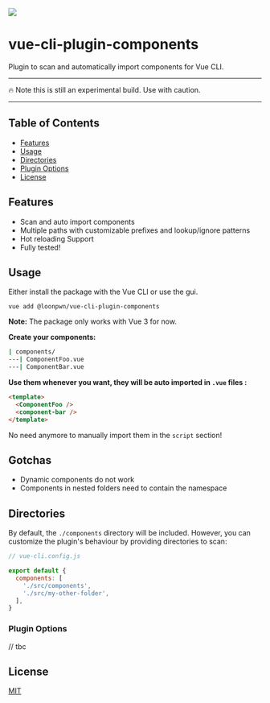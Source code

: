 ![](https://laravel-og.beyondco.de/Components.png?theme=light&packageManager=yarn+add&packageName=%40loonpwn%2Fvue-cli-plugin-components&pattern=texture&style=style_1&description=Automatically+import+components+in+Vue+CLI.&md=1&showWatermark=0&fontSize=100px&images=collection)

# vue-cli-plugin-components

Plugin to scan and automatically import components for Vue CLI.

---

:fire: Note this is still an experimental build. Use with caution.

---

## Table of Contents

- [Features](#features)
- [Usage](#usage)
- [Directories](#directories)
- [Plugin Options](#plugin-options)
- [License](#license)

## Features

- Scan and auto import components
- Multiple paths with customizable prefixes and lookup/ignore patterns
- Hot reloading Support
- Fully tested!

## Usage

Either install the package with the Vue CLI or use the gui.

`vue add @loonpwn/vue-cli-plugin-components`

**Note:** The package only works with Vue 3 for now.

**Create your components:**

```bash
| components/
---| ComponentFoo.vue
---| ComponentBar.vue
```

**Use them whenever you want, they will be auto imported in `.vue` files :**

```html
<template>
  <ComponentFoo />
  <component-bar />
</template>
```

No need anymore to manually import them in the `script` section!

## Gotchas

- Dynamic components do not work
- Components in nested folders need to contain the namespace


## Directories

By default, the `./components` directory will be included.
However, you can customize the plugin's behaviour by providing directories to scan:

```js
// vue-cli.config.js 

export default {
  components: [
    './src/components',
    './src/my-other-folder',
  ],
}
```

### Plugin Options

// tbc

## License

[MIT](LICENSE)
